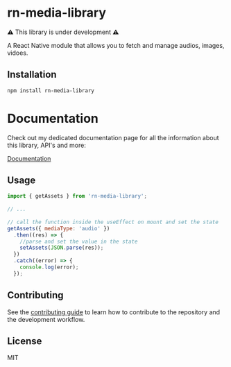 # rn-media-library

⚠️ This library is under development ⚠️

A React Native module that allows you to fetch and manage audios, images, vidoes.


## Installation

```sh
npm install rn-media-library
```

# Documentation
Check out my dedicated documentation page for all the information about this library, API's and more:

[Documentation](https://rn-media-library-docs.vercel.app/)

## Usage

```js
import { getAssets } from 'rn-media-library';
 
// ...
 
// call the function inside the useEffect on mount and set the state
getAssets({ mediaType: 'audio' })
  .then((res) => {
    //parse and set the value in the state
    setAssets(JSON.parse(res));
  })
  .catch((error) => {
    console.log(error);
  });
```

## Contributing

See the [contributing guide](CONTRIBUTING.md) to learn how to contribute to the repository and the development workflow.

## License

MIT


